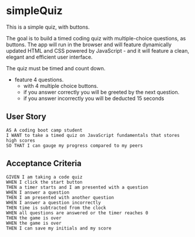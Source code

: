 # simpleQuiz
This is a simple quiz, with buttons. 


The goal is to build a timed coding quiz with multiple-choice questions, as buttons. The app will run in the browser and will feature dynamically updated HTML and CSS powered by JavaScript - and it will feature a clean, elegant and efficient user interface. 

The quiz must be timed and count down. 
- feature 4 questions.
    + with 4 multiple choice buttons. 
    + if you answer correctly you will be greeted by the next question.
    + if you answer incorrectly you will be deducted 15 seconds

## User Story

```
AS A coding boot camp student
I WANT to take a timed quiz on JavaScript fundamentals that stores high scores
SO THAT I can gauge my progress compared to my peers
```

## Acceptance Criteria

```
GIVEN I am taking a code quiz
WHEN I click the start button
THEN a timer starts and I am presented with a question
WHEN I answer a question
THEN I am presented with another question
WHEN I answer a question incorrectly
THEN time is subtracted from the clock
WHEN all questions are answered or the timer reaches 0
THEN the game is over
WHEN the game is over
THEN I can save my initials and my score
```